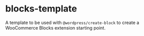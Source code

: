 # blocks-template
A template to be used with `@wordpress/create-block` to create a WooCommerce Blocks extension starting point.
